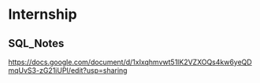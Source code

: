 # Internship
## SQL_Notes
https://docs.google.com/document/d/1xIxqhmvwt51lK2VZXOQs4kw6yeQDmqUvS3-zG21iUPI/edit?usp=sharing
